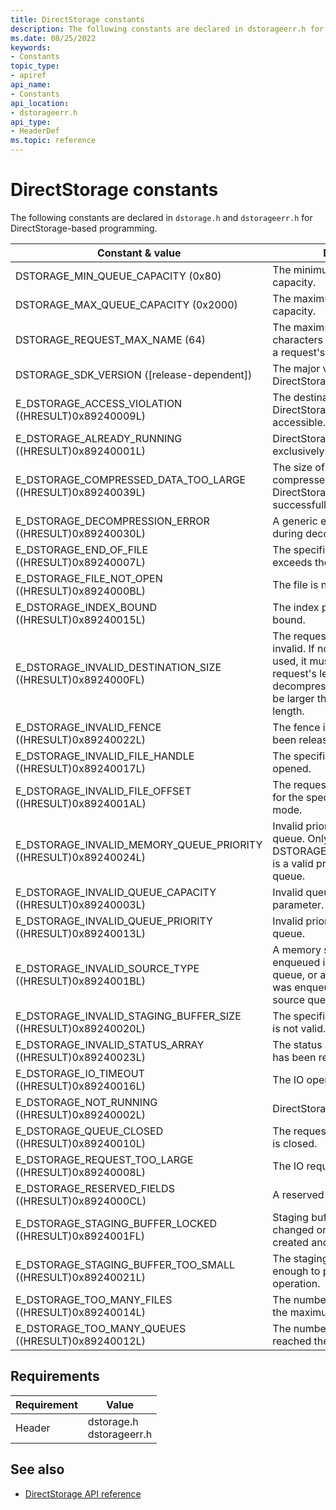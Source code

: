 ```yaml
---
title: DirectStorage constants
description: The following constants are declared in dstorageerr.h for DirectStorage-based programming.
ms.date: 08/25/2022
keywords:
- Constants
topic_type:
- apiref
api_name:
- Constants
api_location:
- dstorageerr.h
api_type:
- HeaderDef
ms.topic: reference
---
```


# DirectStorage constants

The following constants are declared in `dstorage.h` and `dstorageerr.h` for DirectStorage-based programming.

| Constant & value | Description |
|-|-|
| DSTORAGE_MIN_QUEUE_CAPACITY (0x80) | The minimum valid queue capacity. |
| DSTORAGE_MAX_QUEUE_CAPACITY (0x2000) | The maximum valid queue capacity. |
| DSTORAGE_REQUEST_MAX_NAME (64) | The maximum number of characters that will be stored for a request's name. |
| DSTORAGE_SDK_VERSION ([release-dependent]) | The major version number of DirectStorage. |
| E_DSTORAGE_ACCESS_VIOLATION ((HRESULT)0x89240009L) | The destination buffer for the DirectStorage request is not accessible. |
| E_DSTORAGE_ALREADY_RUNNING ((HRESULT)0x89240001L) | DirectStorage is already running exclusively. |
| E_DSTORAGE_COMPRESSED_DATA_TOO_LARGE ((HRESULT)0x89240039L) | The size of the resulting compressed data is too large for DirectStorage to decompress successfully on the GPU. |
| E_DSTORAGE_DECOMPRESSION_ERROR ((HRESULT)0x89240030L) | A generic error has happened during decompression. |
| E_DSTORAGE_END_OF_FILE ((HRESULT)0x89240007L) | The specified offset and length exceeds the size of the file. |
| E_DSTORAGE_FILE_NOT_OPEN ((HRESULT)0x8924000BL) | The file is not open. |
| E_DSTORAGE_INDEX_BOUND ((HRESULT)0x89240015L) | The index parameter is out of bound. |
| E_DSTORAGE_INVALID_DESTINATION_SIZE ((HRESULT)0x8924000FL) | The request's destination size is invalid. If no decompression is used, it must be equal to the request's length; If decompression is used, it must be larger than the request's length. |
| E_DSTORAGE_INVALID_FENCE ((HRESULT)0x89240022L) | The fence is not valid or has been released. |
| E_DSTORAGE_INVALID_FILE_HANDLE ((HRESULT)0x89240017L) | The specified file has not been opened. |
| E_DSTORAGE_INVALID_FILE_OFFSET ((HRESULT)0x8924001AL) | The request has invalid file offset for the specified decompression mode. |
| E_DSTORAGE_INVALID_MEMORY_QUEUE_PRIORITY ((HRESULT)0x89240024L) | Invalid priority is specified for the queue. Only DSTORAGE_PRIORITY_REALTIME is a valid priority for a memory queue. |
| E_DSTORAGE_INVALID_QUEUE_CAPACITY ((HRESULT)0x89240003L) | Invalid queue capacity parameter. |
| E_DSTORAGE_INVALID_QUEUE_PRIORITY ((HRESULT)0x89240013L) | Invalid priority is specified for the queue. |
| E_DSTORAGE_INVALID_SOURCE_TYPE ((HRESULT)0x8924001BL) | A memory source request was enqueued into a file source queue, or a file source request was enqueued into a memory source queue. |
| E_DSTORAGE_INVALID_STAGING_BUFFER_SIZE ((HRESULT)0x89240020L) | The specified staging buffer size is not valid. |
| E_DSTORAGE_INVALID_STATUS_ARRAY ((HRESULT)0x89240023L) | The status array is not valid or has been released. |
| E_DSTORAGE_IO_TIMEOUT ((HRESULT)0x89240016L) | The IO operation has timed out. |
| E_DSTORAGE_NOT_RUNNING ((HRESULT)0x89240002L) | DirectStorage is not running. |
| E_DSTORAGE_QUEUE_CLOSED ((HRESULT)0x89240010L) | The request targets a queue that is closed. |
| E_DSTORAGE_REQUEST_TOO_LARGE ((HRESULT)0x89240008L) | The IO request is too large. |
| E_DSTORAGE_RESERVED_FIELDS ((HRESULT)0x8924000CL) | A reserved field is not set to 0. |
| E_DSTORAGE_STAGING_BUFFER_LOCKED ((HRESULT)0x8924001FL) | Staging buffer size can be changed only when no queue is created and no file is open. |
| E_DSTORAGE_STAGING_BUFFER_TOO_SMALL ((HRESULT)0x89240021L) | The staging buffer isn't large enough to perform this operation. |
| E_DSTORAGE_TOO_MANY_FILES ((HRESULT)0x89240014L) | The number of files has reached the maximum limit. |
| E_DSTORAGE_TOO_MANY_QUEUES ((HRESULT)0x89240012L) | The number of queues has reached the maximum limit. |

## Requirements

| Requirement | Value |
|-|-|
| Header | dstorage.h<br/>dstorageerr.h |

## See also

* [DirectStorage API reference](./dstorage-api-reference.md)
